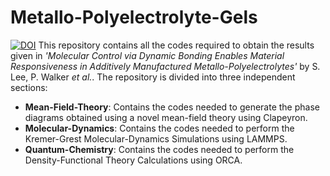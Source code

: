 # Metallo-Polyelectrolyte-Gels
[![DOI](https://zenodo.org/badge/DOI/10.5281/zenodo.12682686.svg)](https://doi.org/10.5281/zenodo.12682686)
This repository contains all the codes required to obtain the results given in _'Molecular Control via Dynamic Bonding Enables Material Responsiveness in Additively Manufactured Metallo-Polyelectrolytes'_ by S. Lee, P. Walker _et al._. The repository is divided into three independent sections:
* **Mean-Field-Theory**: Contains the codes needed to generate the phase diagrams obtained using a novel mean-field theory using Clapeyron.
* **Molecular-Dynamics**: Contains the codes needed to perform the Kremer-Grest Molecular-Dynamics Simulations using LAMMPS.
* **Quantum-Chemistry**: Contains the codes needed to perform the Density-Functional Theory Calculations using ORCA.